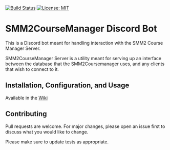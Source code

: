[![Build Status](https://travis-ci.org/TunedChaos/smm2coursemanager-discord-bot.svg?branch=master)](https://travis-ci.org/TunedChaos/smm2coursemanager-discord-bot) [![License: MIT](https://img.shields.io/badge/License-MIT-yellow.svg)](https://opensource.org/licenses/MIT)
# SMM2CourseManager Discord Bot
This is a Discord bot meant for handling interaction with the SMM2 Course Manager Server.

SMM2CourseManager Server is a utility meant for serving up an interface between the database that the SMM2Coursemanager uses, and any clients that wish to connect to it.

## Installation, Configuration, and Usage
Available in the [Wiki](https://github.com/TunedChaos/smm2coursemanager-discord-bot/wiki)

## Contributing
Pull requests are welcome. For major changes, please open an issue first to discuss what you would like to change.

Please make sure to update tests as appropriate.
